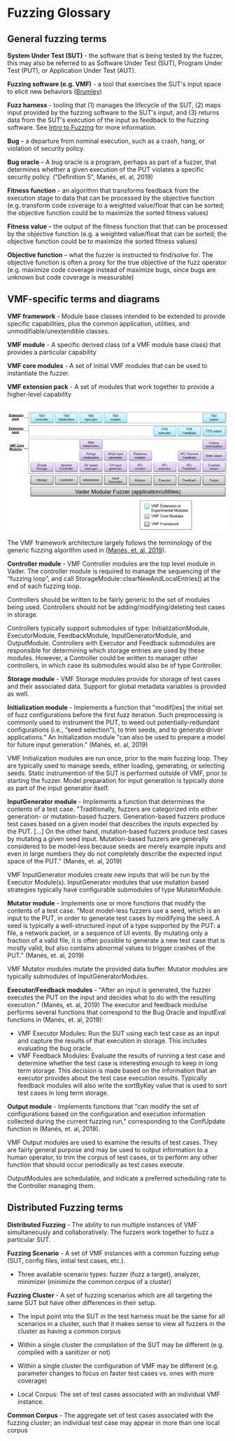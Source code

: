 # Fuzzing Glossary

## General fuzzing terms
**System Under Test (SUT)** - the software that is being tested by the fuzzer, this may also be referred to as Software Under Test (SUT), Program Under Test (PUT), or Application Under Test (AUT).

**Fuzzing software (e.g. VMF)** - a tool that exercises the SUT's input space to elicit new behaviors ([Brumley](https://twitter.com/thedavidbrumley/status/1495880726457298944 "\"Fuzzing is the process of automatically exploring the program input space to elicit new behaviors\""))

**Fuzz harness** - tooling that (1) manages the lifecycle of the SUT, (2) maps input provided by the fuzzing software to the SUT's input, and (3) returns data from the SUT's execution of the input as feedback to the fuzzing software.  See [Intro to Fuzzing](./fuzz_harnessing.md) for more information.

**Bug** – a departure from nominal execution, such as a crash, hang, or violation of security policy.

**Bug oracle** – A bug oracle is a program, perhaps as part of a fuzzer, that determines whether a given execution of the PUT violates a specific security policy. ("Definition 5", Manés, et. al, 2019)

**Fitness function** – an algorithm that transforms feedback from the execution stage to data that can be processed by the objective function (e.g. transform code coverage to a weighted value/float that can be sorted; the objective function could be to maximize the sorted fitness values)

**Fitness value** – the output of the fitness function that that can be processed by the objective function (e.g. a weighted value/float that can be sorted; the objective function could be to maximize the sorted fitness values)

**Objective function** – what the fuzzer is instructed to find/solve for. The objective function is often a proxy for the true objective of the fuzz operator (e.g. maximize code coverage instead of maximize bugs, since bugs are unknown but code coverage is measurable)

## VMF-specific terms and diagrams

**VMF framework** - Module base classes intended to be extended to provide specific capabilities, plus the common application, utilities, and unmodifiable/unextendible classes​.

**VMF module** - A specific derived class (of a VMF module base class) that provides a particular capability​

**VMF core modules** - A set of initial VMF modules that can be used to instantiate the fuzzer.

**VMF extension pack​** - A set of modules that work together to provide a higher-level capability​

![VMF logical architecture](./img/VMF_logical_view.png "VMF logical architecture consists of common classes and module base classes collectively known as the VMF framework; specific modules; and extension packs.")

The VMF framework architecture largely follows the terminology of the generic fuzzing algorithm used in ([Manés, et. al, 2019](https://arxiv.org/pdf/1812.00140.pdf "The Art, Science, and Engineering of Fuzzing")).

**Controller module** - VMF Controller modules are the top level module in Vader.  The controller module is required to manage the sequencing of the “fuzzing loop”, and call StorageModule::clearNewAndLocalEntries() at the end of each fuzzing loop.

Controllers should be written to be fairly generic to the set of modules being used.  Controllers should not be adding/modifying/deleting test cases in storage.

Controllers typically support submodules of type:  InitializationModule, ExecutorModule, FeedbackModule, InputGeneratorModule, and OutputModule.  Controllers with Executor and Feedback submodules are responsible for determining which storage entries are used by these modules.  However, a Controller could be written to manager other controllers, in which case its submodules would also be of type Controller.

**Storage module** - VMF Storage modules provide for storage of test cases and their associated data.  Support for global metadata variables is provided as well.

**Initialization module** - Implements a function that "modif[ies] the initial set of fuzz configurations before the first fuzz iteration. Such preprocessing is commonly used to instrument the PUT, to weed out potentially-redundant configurations (i.e., “seed selection”), to trim seeds, and to generate driver applications." An Initialization module "can also be used to prepare a model for future input generation." (Manés, et. al, 2019)

VMF Initialization modules are run once, prior to the main fuzzing loop.  They are typically used to manage seeds, either loading, generating, or selecting seeds.  Static instrumention of the SUT is performed outside of VMF, prior to starting the fuzzer.  Model preparation for input generation is typically done as part of the input generator itself.

**InputGenerator module** - Implements a function that determines the contents of a test case. "Traditionally, fuzzers are categorized into either generation- or mutation-based fuzzers. Generation-based fuzzers produce test cases based on a given model that describes the inputs expected by the PUT. […] On the other hand, mutation-based fuzzers produce test cases by mutating a given seed input. Mutation-based fuzzers are generally considered to be model-less because seeds are merely example inputs and even in large numbers they do not completely describe the expected input space of the PUT." (Manés, et. al, 2019) 

VMF InputGenerator modules create new inputs that will be run by the Executor Module(s).  InputGenerator modules that use mutation based strategies typically have configurable submodules of type MutatorModule.

**Mutator module** - Implements one or more functions that modify the contents of a test case. "Most model-less fuzzers use a seed, which is an input to the PUT, in order to generate test cases by modifying the seed. A seed is typically a well-structured input of a type supported by the PUT: a file, a network packet, or a sequence of UI events. By mutating only a fraction of a valid file, it is often possible to generate a new test case that is mostly valid, but also contains abnormal values to trigger crashes of the PUT." (Manés, et. al, 2019)

VMF Mutator modules mutate the provided data buffer.  Mutator modules are typically submodules of InputGeneratorModules.

**Executor/Feedback modules** - "After an input is generated, the fuzzer executes the PUT on the input and decides what to do with the resulting execution." (Manés, et. al, 2019) The executor and feedback modulse performs several functions that correspond to the Bug Oracle and InputEval functions in (Manés, et. al, 2019):
* VMF Executor Modules: Run the SUT using each test case as an input and capture the results of that execution in storage. This includes evaluating the bug oracle.
* VMF Feedback Modules: Evaluate the results of running a test case and determine whether the test case is interesting enough to keep in long term storage.  This decision is made based on the information that an executor provides about the test case execution results.  Typically feedback modules will also write the sortByKey value that is used to sort test cases in long term storage.


**Output module** - Implements functions that "can modify the set of configurations based on the configuration and execution information collected during the current fuzzing run," corresponding to the ConfUpdate function in (Manés, et. al, 2019). 

VMF Output modules are used to examine the results of test cases.  They are fairly general purpose and may be used to output information to a human operator, to trim the corpus of test cases, or to perform any other function that should occur periodically as test cases execute.

OutputModules are schedulable, and indicate a preferred scheduling rate to the Controller managing them.

## Distributed Fuzzing terms ##
**Distributed Fuzzing** - The ability to run multiple instances of VMF simultaneously and collaboratively.  The fuzzers work together to fuzz a particular SUT.​

**Fuzzing Scenario** - A set of VMF instances with a common fuzzing setup (SUT, config files, initial test cases, etc.). ​

 * Three available scenario types: fuzzer (fuzz a target), analyzer, minimizer (minimize the common corpus of a cluster)​

**Fuzzing Cluster** - A set of fuzzing scenarios which are all targeting the same SUT but have other differences in their setup.​

 * The input point into the SUT in the test harness must be the same for all scenarios in a cluster, such that it makes sense to view all fuzzers in the cluster as having a common corpus​

 * Within a single cluster the compilation of the SUT may be different (e.g. compiled with a sanitizer or not)​

 * Within a single cluster the configuration of VMF may be different (e.g. parameter changes to focus on faster test cases vs. ones with more coverage)​

 * Local Corpus: The set of test cases associated with an individual VMF instance.​
 
**Common Corpus** - The aggregate set of test cases associated with the fuzzing cluster; an individual test case may appear in more than one local corpus​
